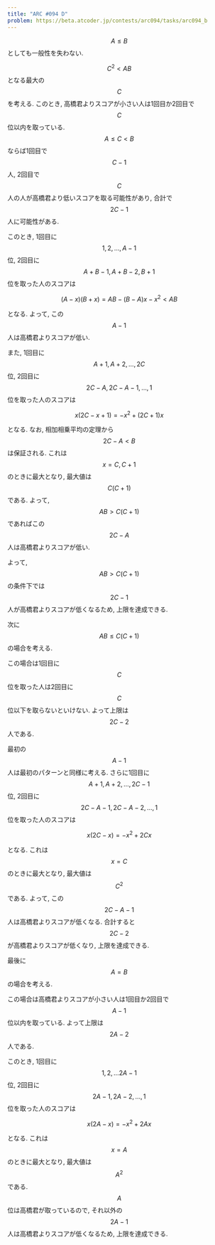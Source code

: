```yaml
---
title: "ARC #094 D"
problem: https://beta.atcoder.jp/contests/arc094/tasks/arc094_b
---
```

$$ A \leq B $$ としても一般性を失わない.

$$ C^2 \lt AB $$ となる最大の $$ C $$ を考える. このとき, 高橋君よりスコアが小さい人は1回目か2回目で $$ C $$ 位以内を取っている. $$ A \leq C \lt B $$ ならば1回目で $$ C-1 $$ 人, 2回目で $$ C $$ 人の人が高橋君より低いスコアを取る可能性があり, 合計で $$ 2C-1 $$ 人に可能性がある.

このとき, 1回目に $$ 1, 2, \dots, A-1 $$ 位, 2回目に $$ A+B-1, A+B-2, B+1 $$ 位を取った人のスコアは

$$
(A-x)(B+x) = AB-(B-A)x-x^2 \lt AB
$$

となる. よって, この $$ A-1 $$ 人は高橋君よりスコアが低い.

また, 1回目に $$ A+1, A+2, \dots, 2C $$ 位, 2回目に $$ 2C-A, 2C-A-1, \dots, 1 $$ 位を取った人のスコアは

$$
x(2C-x+1) = -x^2+(2C+1)x
$$

となる. なお, 相加相乗平均の定理から $$ 2C-A \lt B $$ は保証される. これは $$ x = C, C+1 $$ のときに最大となり, 最大値は $$ C(C+1) $$ である. よって, $$ AB \gt C(C+1) $$ であればこの $$ 2C-A $$ 人は高橋君よりスコアが低い.

よって, $$ AB \gt C(C+1) $$ の条件下では $$ 2C-1 $$ 人が高橋君よりスコアが低くなるため, 上限を達成できる.

次に $$ AB \leq C(C+1) $$ の場合を考える.

この場合は1回目に $$ C $$ 位を取った人は2回目に $$ C $$ 位以下を取らないといけない. よって上限は $$ 2C-2 $$ 人である.

最初の $$ A-1 $$ 人は最初のパターンと同様に考える. さらに1回目に $$ A+1, A+2, \dots, 2C-1 $$ 位, 2回目に $$ 2C-A-1, 2C-A-2, \dots, 1 $$ 位を取った人のスコアは

$$
x(2C-x) = -x^2+2Cx
$$

となる. これは $$ x = C $$ のときに最大となり, 最大値は $$ C^2 $$ である. よって, この $$ 2C-A-1 $$ 人は高橋君よりスコアが低くなる. 合計すると $$ 2C-2 $$ が高橋君よりスコアが低くなり, 上限を達成できる.

最後に $$ A = B $$ の場合を考える.

この場合は高橋君よりスコアが小さい人は1回目か2回目で $$ A-1 $$ 位以内を取っている. よって上限は $$ 2A-2 $$ 人である.

このとき, 1回目に $$ 1, 2, \dots 2A-1 $$ 位, 2回目に $$ 2A-1, 2A-2, \dots, 1 $$ 位を取った人のスコアは

$$
x(2A-x) = -x^2 + 2Ax
$$

となる. これは $$ x = A $$ のときに最大となり, 最大値は $$ A^2 $$ である. $$ A $$ 位は高橋君が取っているので, それ以外の $$ 2A-1 $$ 人は高橋君よりスコアが低くなるため, 上限を達成できる.
